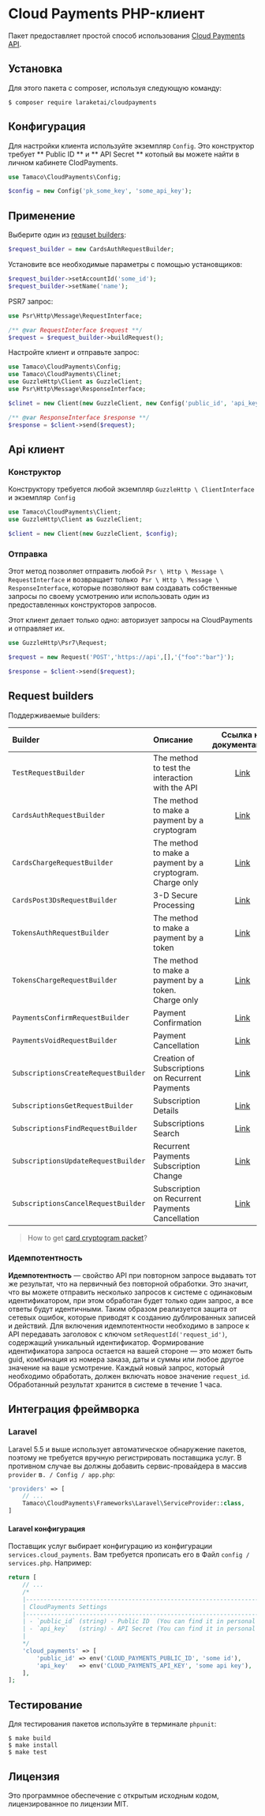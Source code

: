 # Cloud Payments PHP-клиент

Пакет предоставляет простой способ использования [Cloud Payments API](https://developers.cloudpayments.ru/#api).

## Установка

Для этого пакета с composer, используя следующую команду:

```shell
$ composer require laraketai/cloudpayments
```

## Конфигурация

Для настройки клиента используйте экземпляр `Config`. Это конструктор требует ** Public ID ** и ** API Secret **
котопый вы можете найти в личном кабинете ClodPayments.

```php
use Tamaco\CloudPayments\Config;

$config = new Config('pk_some_key', 'some_api_key');
```

## Применение

Выберите один из [requset builders](#request-builders):

```php
$request_builder = new CardsAuthRequestBuilder;
```

Установите все необходимые параметры с помощью установщиков:

```php
$request_builder->setAccountId('some_id');
$request_builder->setName('name');
```

PSR7 запрос:

```php
use Psr\Http\Message\RequestInterface;

/** @var RequestInterface $request **/
$request = $request_builder->buildRequest();
```

Настройте клиент и отправьте запрос:

```php
use Tamaco\CloudPayments\Config;
use Tamaco\CloudPayments\Clinet;
use GuzzleHttp\Client as GuzzleClient;
use Psr\Http\Message\ResponseInterface;

$clinet = new Client(new GuzzleClient, new Config('public_id', 'api_key'));

/** @var ResponseInterface $response **/
$response = $client->send($request);
```

## Api клиент

### Конструктор

Конструктору требуется любой экземпляр `GuzzleHttp \ ClientInterface` и экземпляр` Config`

```php
use Tamaco\CloudPayments\Client;
use GuzzleHttp\Client as GuzzleClient;

$client = new Client(new GuzzleClient, $config);
```

### Отправка

Этот метод позволяет отправить любой `Psr \ Http \ Message \ RequestInterface` 
и возвращает только` Psr \ Http \ Message \ ResponseInterface`,
которые позволяют вам создавать собственные запросы по своему усмотрению или использовать один из предоставленных конструкторов запросов.

Этот клиент делает только одно: авторизует запросы на CloudPayments и отправляет их.

```php
use GuzzleHttp\Psr7\Request;

$request = new Request('POST','https://api',[],'{"foo":"bar"}');

$response = $client->send($request);
```

## Request builders

Поддерживаемые builders:

Builder | Описание | Ссылка на документацию
:----- | :---------- | :----:
`TestRequestBuilder` | The method to test the interaction with the API | [Link][method_test_doc]
`CardsAuthRequestBuilder` | The method to make a payment by a cryptogram | [Link][method_payment_by_cryptogram]
`CardsChargeRequestBuilder` | The method to make a payment by a cryptogram. Charge only | [Link][method_payment_by_cryptogram]
`CardsPost3DsRequestBuilder` | 3-D Secure Processing | [Link][method_payment_3ds]
`TokensAuthRequestBuilder` | The method to make a payment by a token | [Link][method_payment_token]
`TokensChargeRequestBuilder` | The method to make a payment by a token. Charge only | [Link][method_payment_token]
`PaymentsConfirmRequestBuilder` | Payment Confirmation | [Link][method_payment_confirm]
`PaymentsVoidRequestBuilder` | Payment Cancellation | [Link][method_payment_cancel]
`SubscriptionsCreateRequestBuilder` | Creation of Subscriptions on Recurrent Payments | [Link][method_subscription_create]
`SubscriptionsGetRequestBuilder` | Subscription Details | [Link][method_subscription_get]
`SubscriptionsFindRequestBuilder` | Subscriptions Search | [Link][method_subscription_find]
`SubscriptionsUpdateRequestBuilder` | Recurrent Payments Subscription Change | [Link][method_subscription_update]
`SubscriptionsCancelRequestBuilder` | Subscription on Recurrent Payments Cancellation | [Link][method_subscription_cancel]

> How to get [card cryptogram packet](https://developers.cloudpayments.ru/#skript-checkout)?

### Идемпотентность

**Идемпотентность** — свойство API при повторном запросе выдавать тот же результат, что на первичный без повторной обработки. Это значит, что вы можете отправить несколько запросов к системе с одинаковым идентификатором, при этом обработан будет только один запрос, а все ответы будут идентичными. Таким образом реализуется защита от сетевых ошибок, которые приводят к созданию дублированных записей и действий.
Для включения идемпотентности необходимо в запросе к API передавать заголовок с ключом `setRequestId('request_id')`, содержащий уникальный идентификатор. Формирование идентификатора запроса остается на вашей стороне — это может быть guid, комбинация из номера заказа, даты и суммы или любое другое значение на ваше усмотрение.
Каждый новый запрос, который необходимо обработать, должен включать новое значение `request_id`. Обработанный результат хранится в системе в течение 1 часа.

[method_test_doc]:https://developers.cloudpayments.ru/#testovyy-metod
[method_payment_by_cryptogram]:https://developers.cloudpayments.ru/#oplata-po-kriptogramme
[method_payment_3ds]:https://developers.cloudpayments.ru/#obrabotka-3-d-secure
[method_payment_token]:https://developers.cloudpayments.ru/#oplata-po-tokenu-rekarring
[method_payment_confirm]:https://developers.cloudpayments.ru/#podtverzhdenie-oplaty
[method_payment_cancel]:https://developers.cloudpayments.ru/#otmena-oplaty
[method_subscription_create]:https://developers.cloudpayments.ru/#sozdanie-podpiski-na-rekurrentnye-platezhi
[method_subscription_get]:https://developers.cloudpayments.ru/#zapros-informatsii-o-podpiske
[method_subscription_find]:https://developers.cloudpayments.ru/#poisk-podpisok
[method_subscription_update]:https://developers.cloudpayments.ru/#izmenenie-podpiski-na-rekurrentnye-platezhi
[method_subscription_cancel]:https://developers.cloudpayments.ru/#otmena-podpiski-na-rekurrentnye-platezhi

## Интеграция фреймворка

### Laravel

Laravel 5.5 и выше использует автоматическое обнаружение пакетов, поэтому не требуется вручную регистрировать поставщика услуг. В противном случае вы должны добавить сервис-провайдера в массив `provider` в`. / Config / app.php`:

```php
'providers' => [
    // ...
    Tamaco\CloudPayments\Frameworks\Laravel\ServiceProvider::class,
]
```

#### Laravel конфигурация

Поставщик услуг выбирает конфигурацию из конфигурации `services.cloud_payments`. Вам требуется прописать его в
Файл `config / services.php`.
Например:

```php
return [
    // ...
    /*
    |--------------------------------------------------------------------------
    | CloudPayments Settings
    |--------------------------------------------------------------------------
    | - `public_id` (string) - Public ID  (You can find it in personal area)
    | - `api_key`   (string) - API Secret (You can find it in personal area)
    |
    */
    'cloud_payments' => [
        'public_id' => env('CLOUD_PAYMENTS_PUBLIC_ID', 'some id'),
        'api_key'   => env('CLOUD_PAYMENTS_API_KEY', 'some api key'),
    ],
];
```

## Тестирование

Для тестирования пакетов используйте в терминале `phpunit`:

```shell
$ make build
$ make install
$ make test
```

## Лицензия

Это программное обеспечение с открытым исходным кодом, лицензированное по лицензии MIT.

